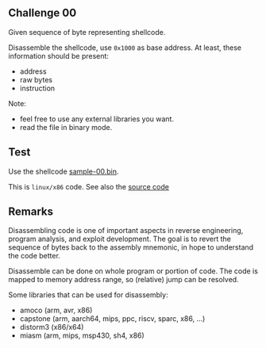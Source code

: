 ## Challenge 00

Given sequence of byte representing shellcode.

Disassemble the shellcode, use `0x1000` as base address. At least, these information should be present:

- address
- raw bytes
- instruction

Note: 

- feel free to use any external libraries you want.
- read the file in binary mode. 

## Test 

Use the shellcode [sample-00.bin](resources/sample-00.bin).

This is `linux/x86` code. See also the [source code](resources/sample-00.nasm)

## Remarks

Disassembling code is one of important aspects in reverse engineering, program analysis, and exploit development. The goal is to revert the sequence of bytes back to the assembly mnemonic, in hope to understand the code better.

Disassemble can be done on whole program or portion of code. The code is mapped to memory address range, so (relative) jump can be resolved. 

Some libraries that can be used for disassembly:

- amoco (arm, avr, x86)
- capstone (arm, aarch64, mips, ppc, riscv, sparc, x86, ...)
- distorm3 (x86/x64)
- miasm (arm, mips, msp430, sh4, x86)


